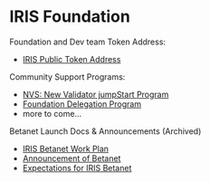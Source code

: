# IRIS Foundation

Foundation and Dev team Token Address:
+ [IRIS Public Token Address](iris-public-token-address.md)

Community Support Programs:
+ [NVS: New Validator jumpStart Program](https://github.com/irisnet/iris-foundation/tree/master/nvs)
+ [Foundation Delegation Program](https://forum.irisnet.org/t/how-does-iris-foundation-select-validators-to-delegate/39)
+ more to come...

Betanet Launch Docs &amp; Announcements (Archived)
+ [IRIS Betanet Work Plan](archives/betanet_work_plan.md)
+ [Announcement of Betanet](iris-betanet-plan.md)
+ [Expectations for IRIS Betanet](iris-betanet-expectations.md)

